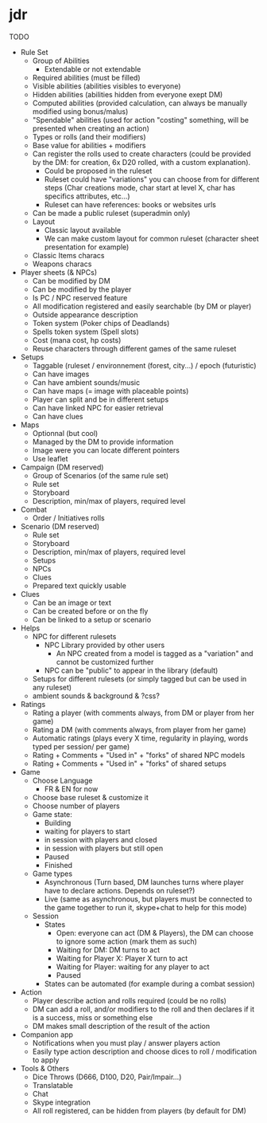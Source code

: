 jdr
===
TODO
* Rule Set
    * Group of Abilities
        * Extendable or not extendable
    * Required abilities (must be filled)
    * Visible abilities (abilities visibles to everyone)
    * Hidden abilities (abilities hidden from everyone exept DM)
    * Computed abilities (provided calculation, can always be manually modified using bonus/malus)
    * "Spendable" abilities (used for action "costing" something, will be presented when creating an action)
    * Types or rolls (and their modifiers)
    * Base value for abilities + modifiers
    * Can register the rolls used to create characters (could be provided by the DM: for creation, 6x D20 rolled, with a custom explanation).
        * Could be proposed in the ruleset
        * Ruleset could have "variations" you can choose from for different steps (Char creations mode, char start at level X, char has specifics attributes, etc...)
        * Ruleset can have references: books or websites urls
    * Can be made a public ruleset (superadmin only)
    * Layout
        * Classic layout available
        * We can make custom layout for common ruleset (character sheet presentation for example)
    * Classic Items characs
    * Weapons characs
* Player sheets (& NPCs)
    * Can be modified by DM
    * Can be modified by the player
    * Is PC / NPC reserved feature
    * All modification registered and easily searchable (by DM or player)
    * Outside appearance description
    * Token system (Poker chips of Deadlands)
    * Spells token system (Spell slots)
    * Cost (mana cost, hp costs)
    * Reuse characters through different games of the same ruleset
* Setups
    * Taggable (ruleset / environnement (forest, city...) / epoch (futuristic)
    * Can have images
    * Can have ambient sounds/music
    * Can have maps (= image with placeable points)
    * Player can split and be in different setups
    * Can have linked NPC for easier retrieval
    * Can have clues
* Maps
    * Optionnal (but cool)
    * Managed by the DM to provide information
    * Image were you can locate different pointers
    * Use leaflet
* Campaign (DM reserved)
    * Group of Scenarios (of the same rule set)
    * Rule set
    * Storyboard
    * Description, min/max of players, required level
* Combat
    * Order / Initiatives rolls
* Scenario (DM reserved)
    * Rule set
    * Storyboard
    * Description, min/max of players, required level
    * Setups
    * NPCs
    * Clues
    * Prepared text quickly usable
* Clues
    * Can be an image or text
    * Can be created before or on the fly
    * Can be linked to a setup or scenario
* Helps
    * NPC for different rulesets
        * NPC Library provided by other users
            * An NPC created from a model is tagged as a "variation" and cannot be customized further
        * NPC can be "public" to appear in the library (default)
    * Setups for different rulesets (or simply tagged but can be used in any ruleset)
    * ambient sounds & background & ?css?
* Ratings
    * Rating a player (with comments always, from DM or player from her game)
    * Rating a DM (with comments always, from player from her game)
    * Automatic ratings (plays every X time, regularity in playing, words typed per session/ per game)
    * Rating + Comments + "Used in" + "forks" of shared NPC models
    * Rating + Comments + "Used in" + "forks" of shared setups
* Game
    * Choose Language
        * FR & EN for now
    * Choose base ruleset & customize it
    * Choose number of players
    * Game state:
        * Building
        * waiting for players to start
        * in session with players and closed
        * in session with players but still open
        * Paused
        * Finished
    * Game types
        * Asynchronous (Turn based, DM launches turns where player have to declare actions. Depends on ruleset?)
        * Live (same as asynchronous, but players must be connected to the game together to run it, skype+chat to help for this mode)
    * Session
        * States
            * Open: everyone can act (DM & Players), the DM can choose to ignore some action (mark them as such)
            * Waiting for DM: DM turns to act
            * Waiting for Player X: Player X turn to act
            * Waiting for Player: waiting for any player to act
            * Paused
        * States can be automated (for example during a combat session)
* Action
    * Player describe action and rolls required (could be no rolls)
    * DM can add a roll, and/or modifiers to the roll and then declares if it is a success, miss or something else
    * DM makes small description of the result of the action
* Companion app
    * Notifications when you must play / answer players action
    * Easily type action description and choose dices to roll / modification to apply
* Tools & Others
    * Dice Throws (D666, D100, D20, Pair/Impair...)
    * Translatable
    * Chat
    * Skype integration
    * All roll registered, can be hidden from players (by default for DM)